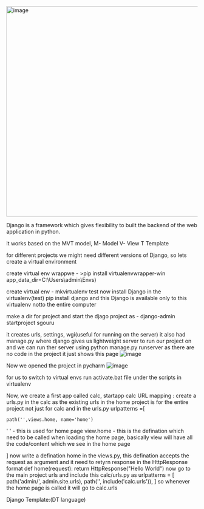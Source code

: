<img width="554" alt="image" src="https://github.com/santhoshilaxmi/djangoPractice/assets/38223932/19ac6d27-280a-4df7-9518-f9e02dc6ff00">

Django is a framework which gives flexibility to built the backend of the web application in python.

it works based on the MVT model, M- Model V- View T Template

for different projects we might need different versions of Django, so lets create a virtual environment 

create virtual env wrappwe - >pip install virtualenvwrapper-win
app_data_dir=C:\Users\admin\Envs)

create virtual env - mkvirtualenv test
now install Django in the virtualenv(test) pip install django and this Django is available only to this virtualenv notto the entire computer

make a dir for project and start the djago project as - django-admin startproject sgouru

it creates urls, settings, wgi(useful for running on the server) 
it also had manage.py where django gives us lightweight server to run our project on 
and we can run ther server using python manage.py runserver
as there are no code in the project it just shows this page
 ![image](https://github.com/santhoshilaxmi/djangoPractice/assets/38223932/d455ba66-e432-4a18-a646-544e1de244df)



Now we opened the project in pycharm 
![image](https://github.com/santhoshilaxmi/djangoPractice/assets/38223932/d58a8350-9d1b-4f8f-81b4-194c4c40c4ef)

 
for us to switch to virtual envs run activate.bat file under the scripts in virtualenv 

Now, we create a first app called calc, startapp calc 
URL mapping :
create a urls.py in the calc as the existing urls in the home project is for the entire project not just for calc
and in the urls.py 
urlpatterns =[

    path('',views.home, name='home')
' ' - this is used for home page 
view.home - this is the defination which need to be called when loading the home page, basically view will have all the code/content which we see in the home page


]
now write a defination home in the views.py, this defination accepts the request as argument and it need to retyrn response in the HttpResponse format 
def home(request):
    return HttpResponse("Hello World")
now go to the main project urls and include this calc/urls.py as 
urlpatterns = [
    path('admin/', admin.site.urls),
    path('', include('calc.urls')),
]
so whenever the home page is called it will go to calc.urls

Django Template:(DT language)






